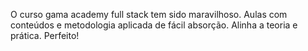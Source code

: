 O curso gama academy full stack tem sido maravilhoso. Aulas com conteúdos e metodologia aplicada de fácil absorção. Alinha a teoria e prática. Perfeito!